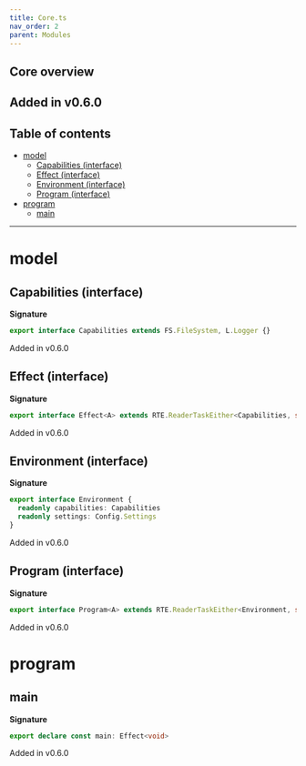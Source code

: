```yaml
---
title: Core.ts
nav_order: 2
parent: Modules
---
```

## Core overview

Added in v0.6.0
---

<h2 class="text-delta">Table of contents</h2>

- [model](#model)
  - [Capabilities (interface)](#capabilities-interface)
  - [Effect (interface)](#effect-interface)
  - [Environment (interface)](#environment-interface)
  - [Program (interface)](#program-interface)
- [program](#program)
  - [main](#main)
---

# model
## Capabilities (interface)

**Signature**

```ts
export interface Capabilities extends FS.FileSystem, L.Logger {}
```

Added in v0.6.0
## Effect (interface)

**Signature**

```ts
export interface Effect<A> extends RTE.ReaderTaskEither<Capabilities, string, A> {}
```

Added in v0.6.0
## Environment (interface)

**Signature**

```ts
export interface Environment {
  readonly capabilities: Capabilities
  readonly settings: Config.Settings
}
```

Added in v0.6.0
## Program (interface)

**Signature**

```ts
export interface Program<A> extends RTE.ReaderTaskEither<Environment, string, A> {}
```

Added in v0.6.0
# program
## main

**Signature**

```ts
export declare const main: Effect<void>
```

Added in v0.6.0

